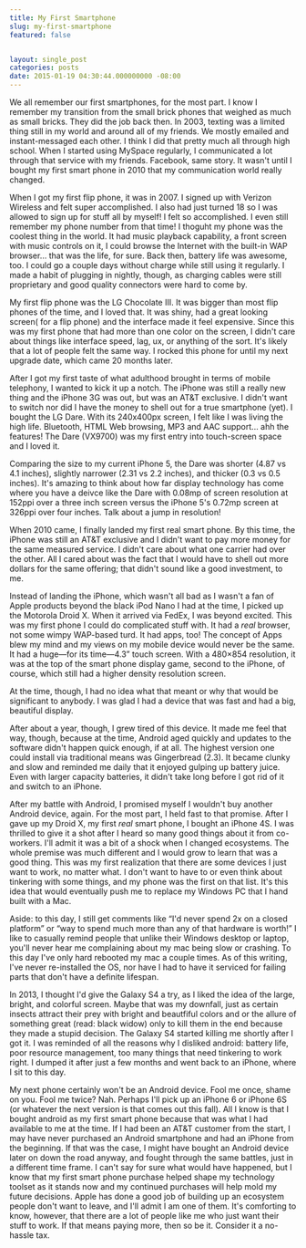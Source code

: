 ```yaml
---
title: My First Smartphone
slug: my-first-smartphone
featured: false


layout: single_post
categories: posts
date: 2015-01-19 04:30:44.000000000 -08:00
---
```


We all remember our first smartphones, for the most part. I know I remember my transition from the small brick phones that weighed as much as small bricks. They did the job back then. In 2003, texting was a limited thing still in my world and around all of my friends. We mostly emailed and instant-messaged each other. I think I did that pretty much all through high school. When I started using MySpace regularly, I communicated a lot through that service with my friends. Facebook, same story. It wasn't until I bought my first smart phone in 2010 that my communication world really changed.

When I got my first flip phone, it was in 2007. I signed up with Verizon Wireless and felt super accomplished. I also had just turned 18 so I was allowed to sign up for stuff all by myself! I felt so accomplished. I even still remember my phone number from that time! I thoguht my phone was the coolest thing in the world. It had music playback capability, a front screen with music controls on it, I could browse the Internet with the built-in WAP browser… that was the life, for sure. Back then, battery life was awesome, too. I could go a couple days without charge while still using it regularly. I made a habit of plugging in nightly, though, as charging cables were still proprietary and good quality connectors were hard to come by.

My first flip phone was the LG Chocolate III. It was bigger than most flip phones of the time, and I loved that. It was shiny, had a great looking screen( for a flip phone) and the interface made it feel expensive. Since this was my first phone that had more than one color on the screen, I didn't care about things like interface speed, lag, ux, or anything of the sort. It's likely that a lot of people felt the same way. I rocked this phone for until my next upgrade date, which came 20 months later.

After I got my first taste of what adulthood brought in terms of mobile telephony, I wanted to kick it up a notch. The iPhone was still a really new thing and the iPhone 3G was out, but was an AT&T exclusive. I didn't want to switch nor did I have the money to shell out for a true smartphone (yet). I bought the LG Dare. With its 240x400px screen, I felt like I was living the high life. Bluetooth, HTML Web browsing, MP3 and AAC support… ahh the features! The Dare (VX9700) was my first entry into touch-screen space and I loved it.

Comparing the size to my current iPhone 5, the Dare was shorter (4.87 vs 4.1 inches), slightly narrower (2.31 vs 2.2 inches), and thicker (0.3 vs 0.5 inches). It's amazing to think about how far display technology has come where you have a deivce like the Dare with 0.08mp of screen resolution at 152ppi over a three inch screen versus the iPhone 5's 0.72mp screen at 326ppi over four inches. Talk about a jump in resolution!

When 2010 came, I finally landed my first real smart phone. By this time, the iPhone was still an AT&T exclusive and I didn't want to pay more money for the same measured service. I didn't care about what one carrier had over the other. All I cared about was the fact that I would have to shell out more dollars for the same offering; that didn't sound like a good investment, to me.

Instead of landing the iPhone, which wasn't all bad as I wasn't a fan of Apple products beyond the black iPod Nano I had at the time, I picked up the Motorola Droid X. When it arrived via FedEx, I was beyond excited. This was my first phone I could do complicated stuff with. It had a _real_ browser, not some wimpy WAP-based turd. It had apps, too! The concept of Apps blew my mind and my views on my mobile device would never be the same. It had a huge—for its time—4.3” touch screen. With a 480×854 resolution, it was at the top of the smart phone display game, second to the iPhone, of course, which still had a higher density resolution screen.

At the time, though, I had no idea what that meant or why that would be significant to anybody. I was glad I had a device that was fast and had a big, beautiful display.

After about a year, though, I grew tired of this device. It made me feel that way, though, because at the time, Android aged quickly and updates to the software didn't happen quick enough, if at all. The highest version one could install via traditional means was Gingerbread (2.3). It became clunky and slow and reminded me daily that it enjoyed gulping up battery juice. Even with larger capacity batteries, it didn't take long before I got rid of it and switch to an iPhone.

After my battle with Android, I promised myself I wouldn't buy another Android device, again. For the most part, I held fast to that promise. After I gave up my Droid X, my first _real_ smart phone, I bought an iPhone 4S. I was thrilled to give it a shot after I heard so many good things about it from co-workers. I'll admit it was a bit of a shock when I changed ecosystems. The whole premise was much different and I would grow to learn that was a good thing. This was my first realization that there are some devices I just want to work, no matter what. I don't want to have to or even think about tinkering with some things, and my phone was the first on that list. It's this idea that would eventually push me to replace my Windows PC that I hand built with a Mac.

Aside: to this day, I still get comments like “I'd never spend 2x on a closed platform” or “way to spend much more than any of that hardware is worth!” I like to casually remind people that unlike their Windows desktop or laptop, you'll never hear me complaining about my mac being slow or crashing. To this day I've only hard rebooted my mac a couple times. As of this writing, I've never re-installed the OS, nor have I had to have it serviced for failing parts that don't have a definite lifespan.

In 2013, I thought I'd give the Galaxy S4 a try, as I liked the idea of the large, bright, and colorful screen. Maybe that was my downfall, just as certain insects attract their prey with bright and beautfiful colors and or the allure of something great (read: black widow) only to kill them in the end because they made a stupid decision. The Galaxy S4 started killing me shortly after I got it. I was reminded of all the reasons why I disliked android: battery life, poor resource management, too many things that need tinkering to work right. I dumped it after just a few months and went back to an iPhone, where I sit to this day.

My next phone certainly won't be an Android device. Fool me once, shame on you. Fool me twice? Nah. Perhaps I'll pick up an iPhone 6 or iPhone 6S (or whatever the next version is that comes out this fall). All I know is that I bought android as my first smart phone because that was what I had available to me at the time. If I had been an AT&T customer from the start, I may have never purchased an Android smartphone and had an iPhone from the beginning. If that was the case, I might have bought an Android device later on down the road anyway, and fought through the same battles, just in a different time frame. I can't say for sure what would have happened, but I know that my first smart phone purchase helped shape my technology toolset as it stands now and my continued purchases will help mold my future decisions. Apple has done a good job of building up an ecosystem people don't want to leave, and I'll admit I am one of them. It's comforting to know, however, that there are a lot of people like me who just want their stuff to work. If that means paying more, then so be it. Consider it a no-hassle tax.

